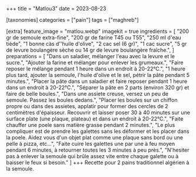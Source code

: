 +++
title = "Matlou3"
date = 2023-08-23

[taxonomies]
categories = ["pain"]
tags = ["maghreb"]

[extra]
feature_image = "matlou.webp"
imagekit = true
ingredients = [
  "200 gr de semoule extra-fine",
  "200 gr de farine T45 ou T55",
  "250 ml d'eau tiède",
  "1 bonne càs d''huile d'olive",
  "2 cac sel (6 gr)",
  "1 cac sucre",
  "5 gr de levure boulangère sèche ou 14 gr de levure boulangère fraîche.",
]
preparations = [
  "Dans un saladier, mélanger l'eau avec la levure et le sucre.",
  "Ajouter la farine et mélanger pour enlever les grumeaux.",
  "Faire reposer le mélange pendant 1 heure dans un endroit à 20-22°C.",
  "1 heure plus tard, ajouter la semoule, l'huile d'olive et le sel, pétrir la pâte pendant 5 minutes.",
  "Placer la pâte dans un saladier et faire reposer pendant 1 heure dans un endroit à 20-22°C.",
  "Séparer la pâte en 2 parts (environ 320 gr) et faire de belle boules.",
  "Dans une assiete creuse, versez un peu de semoule. Passez les boules dedans.",
  "Placer les boules sur un chiffon propre ou dans des assietes, applatir pour former des cercles de 2 centimètres d'épaisseur. Recouvrir et laisser poser 30 à 40 minutes sur une surface plate (une plaque, plateau) et dans un endroit à 20-22°C.",
  "Faite chauffer une poele sans matière grasse pendant 2 minutes.",
  "Le plus compliquer est de prendre les galettes sans les déformer et les placer dans la poele. Aidez vous d'un objet plat comme une plaque sans bord ou une pelle à pizza, etc...",
  "Faite cuire les galettes une par une à feu moyen pendant 6 minutes, à retourner toutes les 3 minutes à peu près.",
  "N'hesiter pas à enlever la semoule qui brûle assez vite entre chaque galette ou à baisser le feux si besoin."
]
+++
Recette pour 2 pains traditionnel algérien à la semoule.
